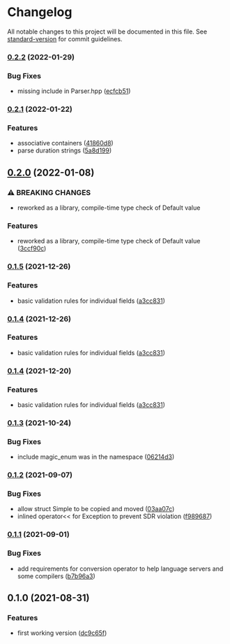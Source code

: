 # Changelog

All notable changes to this project will be documented in this file. See [standard-version](https://github.com/conventional-changelog/standard-version) for commit guidelines.

### [0.2.2](https://github.com/Rechip/simple-yaml/compare/v0.2.1...v0.2.2) (2022-01-29)


### Bug Fixes

* missing include in Parser.hpp ([ecfcb51](https://github.com/Rechip/simple-yaml/commit/ecfcb511714cc812729634633a916398beb3357c))

### [0.2.1](https://github.com/Rechip/simple-yaml/compare/v0.2.0...v0.2.1) (2022-01-22)


### Features

* associative containers ([41860d8](https://github.com/Rechip/simple-yaml/commit/41860d8817fd0b9cac3beceff957cadacff3fbe8))
* parse duration strings ([5a8d199](https://github.com/Rechip/simple-yaml/commit/5a8d199d82cf4a8d94806e4a0b6d76f126b30b80))

## [0.2.0](https://github.com/Rechip/simple-yaml/compare/v0.1.5...v0.2.0) (2022-01-08)


### ⚠ BREAKING CHANGES

* reworked as a library, compile-time type check of Default value

### Features

* reworked as a library, compile-time type check of Default value ([3ccf90c](https://github.com/Rechip/simple-yaml/commit/3ccf90ce4ae6bbcec21bfb6fc0fa23351de5fcb4))

### [0.1.5](https://github.com/Rechip/simple-yaml/compare/v0.1.3...v0.1.5) (2021-12-26)


### Features

* basic validation rules for individual fields ([a3cc831](https://github.com/Rechip/simple-yaml/commit/a3cc83166bf26abea215f36da2628acec10c9cf5))

### [0.1.4](https://github.com/Rechip/simple-yaml/compare/v0.1.3...v0.1.4) (2021-12-26)


### Features

* basic validation rules for individual fields ([a3cc831](https://github.com/Rechip/simple-yaml/commit/a3cc83166bf26abea215f36da2628acec10c9cf5))

### [0.1.4](https://github.com/Rechip/simple-yaml/compare/v0.1.3...v0.1.4) (2021-12-20)


### Features

* basic validation rules for individual fields ([a3cc831](https://github.com/Rechip/simple-yaml/commit/a3cc83166bf26abea215f36da2628acec10c9cf5))

### [0.1.3](https://github.com/Rechip/simple-yaml/compare/v0.1.2...v0.1.3) (2021-10-24)


### Bug Fixes

* include magic_enum was in the namespace ([06214d3](https://github.com/Rechip/simple-yaml/commit/06214d392d6a2193780b65747ad907dba5b4a48b))

### [0.1.2](https://github.com/Rechip/simple-yaml/compare/v0.1.1...v0.1.2) (2021-09-07)


### Bug Fixes

* allow struct Simple to be copied and moved ([03aa07c](https://github.com/Rechip/simple-yaml/commit/03aa07c5f830c87cd2236b5b94ce3bf604ee5d5e))
* inlined operator<< for Exception to prevent SDR violation ([f989687](https://github.com/Rechip/simple-yaml/commit/f98968788ea57dec17598acb4775c8599f33dd08))

### [0.1.1](https://github.com/Rechip/simple-yaml/compare/v0.1.0...v0.1.1) (2021-09-01)


### Bug Fixes

* add requirements for conversion operator to help language servers and some compilers ([b7b96a3](https://github.com/Rechip/simple-yaml/commit/b7b96a3a1cc0cde6e2c0cc97807f48a6ad198b05))

## 0.1.0 (2021-08-31)


### Features

* first working version ([dc9c65f](https://github.com/Rechip/simple-yaml/commit/dc9c65ffb37c840b19f620680a4617bf22c276d7))
